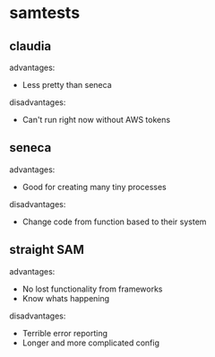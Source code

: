 # samtests
## claudia
advantages: 
  * Less pretty than seneca 

disadvantages: 
  * Can't run right now without AWS tokens
## seneca 
advantages: 
  * Good for creating many tiny processes

disadvantages: 
  * Change code from function based to their system 
  
  
## straight SAM
advantages: 
  * No lost functionality from frameworks
  * Know whats happening
  
disadvantages: 
  * Terrible error reporting
  * Longer and more complicated config 
